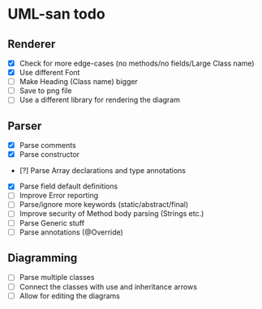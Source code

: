 # UML-san todo

## Renderer
-   [x] Check for more edge-cases (no methods/no fields/Large Class name)
-   [x] Use different Font
-   [ ] Make Heading (Class name) bigger
-   [ ] Save to png file
-   [ ] Use a different library for rendering the diagram

## Parser
-   [x] Parse comments
-   [x] Parse constructor
-   [?] Parse Array declarations and type annotations
-   [x] Parse field default definitions
-   [ ] Improve Error reporting
-   [ ] Parse/ignore more keywords (static/abstract/final)
-   [ ] Improve security of Method body parsing (Strings etc.)
-   [ ] Parse Generic stuff
-   [ ] Parse annotations (@Override)

## Diagramming
-   [ ] Parse multiple classes
-   [ ] Connect the classes with use and inheritance arrows
-   [ ] Allow for editing the diagrams
